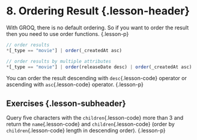 # 8. Ordering Result {.lesson-header}

With GROQ, there is no default ordering. So if you want to order the result then you need to use order functions. {.lesson-p}

```js {.lesson-pre}
// order results
*[_type == "movie"] | order(_createdAt asc)

// order results by multiple attributes
*[_type == "movie"] | order(releaseDate desc) | order(_createdAt asc)
```

You can order the result descending with `desc`{.lesson-code} operator or ascending with `asc`{.lesson-code} operator. {.lesson-p}

## Exercises {.lesson-subheader}

Query five characters with the `children`{.lesson-code} more than 3 and return the `name`{.lesson-code} and `children`{.lesson-code} (order by `children`{.lesson-code} length in descending order). {.lesson-p}
